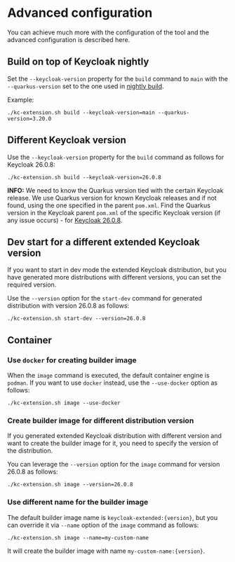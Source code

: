 # Advanced configuration

You can achieve much more with the configuration of the tool and the advanced configuration is described here.

## Build on top of Keycloak nightly

Set the `--keycloak-version` property for the `build` command to `main` with the `--quarkus-version` set to the one used in [nightly build](https://github.com/keycloak/keycloak/blob/nightly/pom.xml#L55).

Example:

```shell
./kc-extension.sh build --keycloak-version=main --quarkus-version=3.20.0
```

## Different Keycloak version

Use the `--keycloak-version` property for the `build` command as follows for Keycloak 26.0.8:

```shell
./kc-extension.sh build --keycloak-version=26.0.8
```

**INFO:** 
We need to know the Quarkus version tied with the certain Keycloak release.
We use Quarkus version for known Keycloak releases and if not found, using the one specified in the parent `pom.xml`.
Find the Quarkus version in the Keycloak parent `pom.xml` of the specific Keycloak version (if any issue occurs) -
for [Keycloak 26.0.8](https://github.com/keycloak/keycloak/blob/26.0.8/pom.xml#L54).

## Dev start for a different extended Keycloak version

If you want to start in dev mode the extended Keycloak distribution, but you have generated more distributions with
different versions, you can set the required version.

Use the `--version` option for the `start-dev` command for generated distribution with version 26.0.8 as follows:

```shell
./kc-extension.sh start-dev --version=26.0.8
```

## Container

### Use `docker` for creating builder image

When the `image` command is executed, the default container engine is `podman`.
If you want to use `docker` instead, use the `--use-docker` option as follows:

```shell
./kc-extension.sh image --use-docker
```

### Create builder image for different distribution version

If you generated extended Keycloak distribution with different version and want to create the builder image for it, you
need to specify the version of the distribution.

You can leverage the `--version` option for the `image` command for version 26.0.8 as follows:

```shell
./kc-extension.sh image --version=26.0.8
```

### Use different name for the builder image

The default builder image name is `keycloak-extended:{version}`, but you can override it via `--name` option of
the `image` command as follows:

```shell
./kc-extension.sh image --name=my-custom-name
```

It will create the builder image with name `my-custom-name:{version}`.